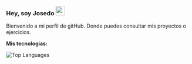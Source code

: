 ### Hey, soy Josedo <img src="https://media.giphy.com/media/hvRJCLFzcasrR4ia7z/giphy.gif" width="25px">

Bienvenido a mi perfil de gitHub. Donde puedes consultar mis proyectos o ejercicios.

<strong>Mis tecnologias:</strong>

<img src="https://github-readme-stats.vercel.app/api/top-langs/?username=josedoOtero&layout=compact" alt="Top Languages">

<!--
**josedoOtero/josedoOtero** is a ✨ _special_ ✨ repository because its `README.md` (this file) appears on your GitHub profile.

Here are some ideas to get you started:

- 🔭 I’m currently working on ...
- 🌱 I’m currently learning ...
- 👯 I’m looking to collaborate on ...
- 🤔 I’m looking for help with ...
- 💬 Ask me about ...
- 📫 How to reach me: ...
- 😄 Pronouns: ...
- ⚡ Fun fact: ...
-->

